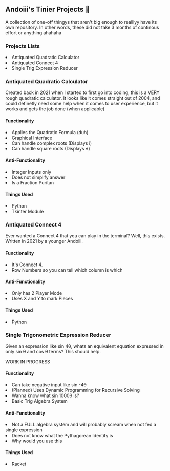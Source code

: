 <h2>Andoiii's Tinier Projects 🐲</h2>
<p>A collection of one-off thingys that aren't big enough to realllyy have its own repository. In other words, these did not take 3 months of continous effort or anything ahahaha</p>
<h3>Projects Lists</h3>
<list>
<li>Antiquated Quadratic Calculator</li>
<li>Antiquated Connect 4</li>
<li>Single Trig Expression Reducer</li>
</list>

<h3>Antiquated Quadratic Calculator</h3>
<p>Created back in 2021 when I started to first go into coding, this is a VERY rough quadratic calculator. It looks like it comes straight out of 2004, 
and could definetly need some help when it comes to user experience, but it works and gets the job done (when applicable)</p>
<h4>Functionality</h4>
<list>
<li>Applies the Quadratic Formula (duh)</li>
<li>Graphical Interface</li>
<li>Can handle complex roots (Displays i)</li>
<li>Can handle square roots (Displays √)</li>
</list>

<h4>Anti-Functionality</h4>
<list>
<li>Integer Inputs only</li>
<li>Does not simplify answer</li>
<li>Is a Fraction Puritan</li>
</list>

<h4>Things Used</h4>
<list>
<li>Python</li>
<li>Tkinter Module</li>

<h3>Antiquated Connect 4</h3>
<p>Ever wanted a Connect 4 that you can play in the terminal? Well, this exists. Written in 2021 by a younger Andoiii.</p>

<h4>Functionality</h4>
<list>
  <li>It's Connect 4.</li>
  <li>Row Numbers so you can tell which column is which</li>
  </list>
<h4>Anti-Functionality</h4>
<list>
  <li>Only has 2 Player Mode</li>
  <li>Uses X and Y to mark Pieces</li></list>
<h4>Things Used</h4>
<list><li>Python</li></list>

<h3>Single Trigonometric Expression Reducer</h3>
<p>Given an expression like sin 4θ, whats an equivalent equation expressed in only sin θ and cos θ terms? This should help.</p>
<p>WORK IN PROGRESS</p>

<h4>Functionality</h4>
<list>
  <li>Can take negative input like sin -4θ</li>
  <li>(Planned) Uses Dynamic Programming for Recursive Solving</li>
  <li>Wanna know what sin 1000θ is?</li>
  <li>Basic Trig Algebra System</li>
</list>
<h4>Anti-Functionality</h4>
<list>
  <li>Not a FULL algebra system and will probably scream when not fed a single expression</li>
  <li>Does not know what the Pythagorean Identity is</li>
  <li>Why would you use this</li>
</list>
<h4>Things Used</h4>
<list><li>Racket</li></list>
